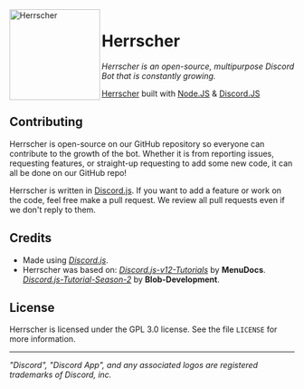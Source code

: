 <img width="160" height="160" align="left" style="float: left; margin= 0 30px 30px 0;" alt="Herrscher" src="https://cdna.artstation.com/p/assets/images/images/028/552/494/large/allen-nelson-asset.jpg?1594802187">

# Herrscher
<i>Herrscher is an open-source, multipurpose Discord Bot that is constantly growing.</i>

[Herrscher](https://github.com/Herrscher-js/Herrscher) built with [Node.JS](https://nodejs.org) & [Discord.JS](https://discord.js.org/)

## Contributing
Herrscher is open-source on our GitHub repository so everyone can contribute to the growth of the bot.
Whether it is from reporting issues, requesting features, or straight-up requesting to add some new code, it can all be done on our GitHub repo!

Herrscher is written in [Discord.js](https://discord.js.org). If you want to add a feature or work on the code, feel free make a pull request. 
We review all pull requests even if we don't reply to them.

## Credits
* Made using <i>[Discord.js](https://github.com/discordjs/discord.js)</i>.
* Herrscher was based on: 
     <i>[Discord.js-v12-Tutorials](https://github.com/MenuDocs/Discord.js-v12-Tutorials)</i> by **MenuDocs**.
     <i>[Discord.js-Tutorial-Season-2](https://github.com/Blob-Development/bot-tutorial-season-2)</i> by **Blob-Development**.

## License
Herrscher is licensed under the GPL 3.0 license. See the file `LICENSE` for more information.

---
<i>"Discord", "Discord App", and any associated logos are registered trademarks of Discord, inc.</i>

